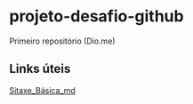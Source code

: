 # projeto-desafio-github
Primeiro repositório (Dio.me)

## Links úteis
[Sitaxe_Básica_md](https://www.markdownguide.org/basic-syntax/)
